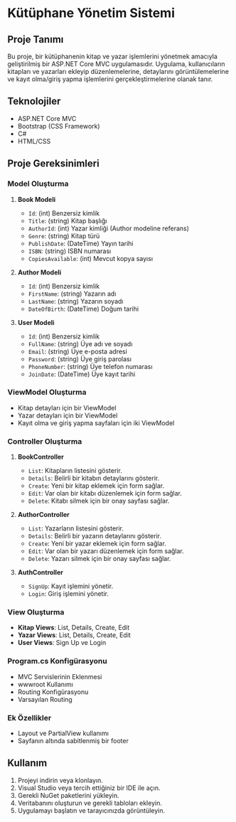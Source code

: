 # Kütüphane Yönetim Sistemi

## Proje Tanımı
Bu proje, bir kütüphanenin kitap ve yazar işlemlerini yönetmek amacıyla geliştirilmiş bir ASP.NET Core MVC uygulamasıdır. Uygulama, kullanıcıların kitapları ve yazarları ekleyip düzenlemelerine, detaylarını görüntülemelerine ve kayıt olma/giriş yapma işlemlerini gerçekleştirmelerine olanak tanır.

## Teknolojiler
- ASP.NET Core MVC
- Bootstrap (CSS Framework)
- C#
- HTML/CSS

## Proje Gereksinimleri

### Model Oluşturma

1. **Book Modeli**
   - `Id`: (int) Benzersiz kimlik
   - `Title`: (string) Kitap başlığı
   - `AuthorId`: (int) Yazar kimliği (Author modeline referans)
   - `Genre`: (string) Kitap türü
   - `PublishDate`: (DateTime) Yayın tarihi
   - `ISBN`: (string) ISBN numarası
   - `CopiesAvailable`: (int) Mevcut kopya sayısı

2. **Author Modeli**
   - `Id`: (int) Benzersiz kimlik
   - `FirstName`: (string) Yazarın adı
   - `LastName`: (string) Yazarın soyadı
   - `DateOfBirth`: (DateTime) Doğum tarihi

3. **User Modeli**
   - `Id`: (int) Benzersiz kimlik
   - `FullName`: (string) Üye adı ve soyadı
   - `Email`: (string) Üye e-posta adresi
   - `Password`: (string) Üye giriş parolası
   - `PhoneNumber`: (string) Üye telefon numarası
   - `JoinDate`: (DateTime) Üye kayıt tarihi

### ViewModel Oluşturma
- Kitap detayları için bir ViewModel
- Yazar detayları için bir ViewModel
- Kayıt olma ve giriş yapma sayfaları için iki ViewModel

### Controller Oluşturma
1. **BookController**
   - `List`: Kitapların listesini gösterir.
   - `Details`: Belirli bir kitabın detaylarını gösterir.
   - `Create`: Yeni bir kitap eklemek için form sağlar.
   - `Edit`: Var olan bir kitabı düzenlemek için form sağlar.
   - `Delete`: Kitabı silmek için bir onay sayfası sağlar.

2. **AuthorController**
   - `List`: Yazarların listesini gösterir.
   - `Details`: Belirli bir yazarın detaylarını gösterir.
   - `Create`: Yeni bir yazar eklemek için form sağlar.
   - `Edit`: Var olan bir yazarı düzenlemek için form sağlar.
   - `Delete`: Yazarı silmek için bir onay sayfası sağlar.

3. **AuthController**
   - `SignUp`: Kayıt işlemini yönetir.
   - `Login`: Giriş işlemini yönetir.

### View Oluşturma
- **Kitap Views**: List, Details, Create, Edit
- **Yazar Views**: List, Details, Create, Edit
- **User Views**: Sign Up ve Login

### Program.cs Konfigürasyonu
- MVC Servislerinin Eklenmesi
- wwwroot Kullanımı
- Routing Konfigürasyonu
- Varsayılan Routing

### Ek Özellikler
- Layout ve PartialView kullanımı
- Sayfanın altında sabitlenmiş bir footer

## Kullanım
1. Projeyi indirin veya klonlayın.
2. Visual Studio veya tercih ettiğiniz bir IDE ile açın.
3. Gerekli NuGet paketlerini yükleyin.
4. Veritabanını oluşturun ve gerekli tabloları ekleyin.
5. Uygulamayı başlatın ve tarayıcınızda görüntüleyin.


